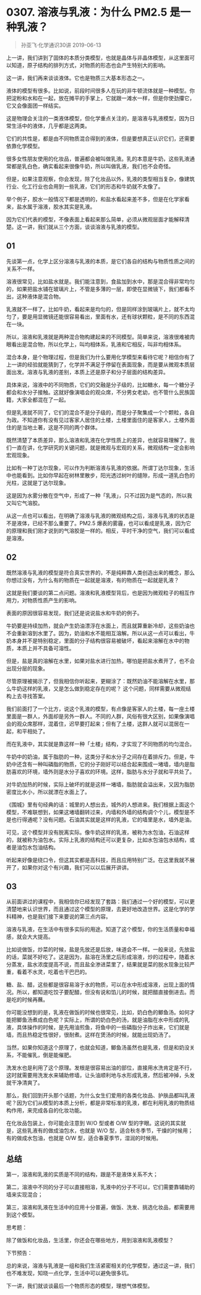 # 0307. 溶液与乳液：为什么 PM2.5 是一种乳液？
> 孙亚飞·化学通识30讲
2019-06-13

上一讲，我们讲到了固体的本质分类模型，也就是晶体与非晶体模型，从这里面可以知道，原子结构的排列方式，对物质的形态也会产生特别大的影响。

这一讲，我们再来谈谈液体。它也是物质三大基本形态之一。

液体的模型有很多。比如说，前段时间很多人在玩的非牛顿流体就是一种模型。你把淀粉和水和在一起，放在摊平的手掌上，它就跟一滩水一样，但是你使劲攥它，它又会像面团一样结实。

这是物理会关注的一类液体模型，但化学重点关注的，是溶液与乳液模型，因为日常生活中的液体，几乎都是这两类。

它们的共性是，都是由不同物质混合得到的液体，但是要想真正认识它们，还需要依靠化学模型。

很多女性朋友使用的化妆品，普遍都会被叫做乳液。乳的本意是牛奶，这些乳液通常都是乳白色，确实看起来很像牛奶，所以叫做乳液，我们也不会奇怪。

但是，如果注意观察，你会发现，除了化妆品以外，乳液的类型相当复杂，像建筑行业、化工行业也会用到一些乳液，它们的形态和牛奶就不太像了。

举个例子，胶水一般情况下都是透明的，和盐水看起来差不多，但是在化学家看来，盐水属于溶液，胶水其实是乳液。

因为它们代表的模型，不像表面上看起来那么简单，必须从微观层面才能解释清楚。这一讲，我们就从三个方面，谈谈溶液与乳液的模型。

## 01

先谈第一点，化学上区分溶液与乳液的本质，是它们各自的结构与物质性质之间的关系不一样。

溶液很常见，比如盐水就是。我们能注意到，食盐加到水中，那是混合得非常均匀的，如果把盐水铺在玻璃片上，不管是多薄的一层，即使在显微镜下，我们都看不出，这种液体是混合物。

乳液就不一样了。比如牛奶，看起来是均匀的，但是同样涂到玻璃片上，就不太均匀了，要是用显微镜还能很容易看出，里面有水，还有球状颗粒，是不同的东西混在一块。

所以，溶液和乳液就是两种混合物构建起来的不同模型。简单来说，溶液很难被肉眼看出是混合物，所以化学上，叫均相体系，乳液和它相反，叫非均相体系。

混合本身，是个物理过程，但是我们为什么要用化学模型来看待它呢？相信你有了上一讲的经验就能猜到了，化学并不满足于停留在表面现象，而是要从微观本质层面出发。溶液与乳液的差别，本质上还是原子和分子层面的结构差异。

具体来说，溶液中的不同物质，它们的交融是分子级的，比如糖水，每一个糖分子都会和水分子接触。这就好像演唱会的观众席，不分男女老幼，也不管什么民族国籍，大家全都混在了一起。

但是乳液就不同了，它们的混合不是分子级的，而是分子聚集成一个个颗粒，各自为政。不知道你有没有见过客家人居住的土楼，土楼里面住的是客家人，土楼外面住的是当地土著，这是不同的两个群体。

既然清楚了本质差异，那么溶液和乳液在化学性质上的差异，也就容易理解了。我们一直在讲，化学研究的关键问题，就是微观与宏观的关系，微观结构一定会影响宏观现象。

比如有一种丁达尔现象，可以作为判断溶液与乳液的依据。所谓丁达尔现象，生活中也能看到。比如你早起在树林里散步，阳光透过树叶的缝隙，形成一道乳白色的光柱，这就是丁达尔现象。

这是因为水雾分散在空气中，形成了一种「乳液」，只不过因为是气态的，所以我又叫它气溶胶。

从这一点也可以看出，在明确了溶液与乳液的微观结构之后，溶液与乳液的状态是不是液体，已经不那么重要了。PM2.5 爆表的雾霾，也可以看成是乳液，因为它的原理和我们刚才说到的气溶胶是一样的。相反，平时干净的空气，我们可以看成是溶液。

## 02

既然溶液与乳液的模型是符合真实世界的，不是纯粹靠人类创造出来的概念，那么你想过没有，为什么有的物质在一起就是溶液，有的物质在一起就是乳液？

这就是我们要谈的第二点问题。溶液和乳液模型背后，也是因为微观粒子的相互作用力，对物质性质产生的影响。

表面的原因很容易发现，我们还是说说盐水和牛奶的例子。

牛奶要是持续加热，就会产生奶油漂浮在水面上，而且就算重新冷却，这些奶油也不会重新溶到水里了。因为，奶油和水不能相互溶解。所以从这一点可以看出，牛奶本身并不是特别稳定，里面的分子结构很容易被破坏，看起来溶解在水中的物质，本质上并不具备可溶性。

但是，盐是真的溶解在水里，如果对盐水进行加热，哪怕是把盐水煮开了，也不会出现分层的现象。

尽管原理被揭示了，但我相信你听起来，更糊涂了：既然奶油不能溶解在水里，那么牛奶这样的乳液，又是怎么做到稳定存在的呢？
这个问题，同样需要从微观结构上去寻找答案。

我们前面打了一个比方，说这个乳液的模型，有点像是客家人的土楼，每一座土楼里面是一群人，外面却是另外一群人。不同的人群，风俗有很大区别，如果像演唱会的观众席那样，混着住，迟早要打起来；但有了土楼，这群人就可以混居在一起，和平相处了。

而在乳液中，其实就是靠这样一种「土楼」结构，才实现了不同物质的均匀混合。

牛奶中的奶油，属于脂肪的一种，这类分子和水分子之间存在着排斥力。但是，牛奶中还含有一种叫磷脂的物质，它的分子刚好可以结合起来围成一堵墙，墙内是脂肪喜欢的环境，墙外则是水分子喜欢的环境。这样，脂肪与水分子就和平共处了。

对牛奶加热的时候，实际上破坏的就是这样一堵墙，脂肪就会溢出来，又因为脂肪密度比水小，所以就漂在水面上了。

《围城》里有句经典的话：城里的人想出去，城外的人想进来。我们根据上面这个模型，不难联想到，如果这堵墙翻转过来，内墙和外墙的结构调个个儿，模型是不是也行得通呢？没有问题。石油其实就是这样的乳液，它的墙里是水，墙外是油。

可见，这个模型并没有脱离实际。像牛奶这样的乳液，被称为水包油，石油这样的，就被称为油包水。实际上乳液的结构还可以更复杂，比如水包油包水结构，或者是油包水包油结构。

听起来好像是绕口令，但这其实都是高科技，而且应用特别广泛。在这里我就不展开了，如果你对这个有兴趣，我们可以以后展开讲讲。

## 03

从前面讲过的课程中，我相信你已经发现了套路：我们通过一个好的模型，可以更清楚地来认识世界，而且通过这个模型的原理，去更好地改造世界。这是化学的学科精神，也是我们接下来要说的第三点内容。

溶液与乳液，在生活中有很多实际的用途。知道了这个模型，你的生活质量和幸福感，就会大大提高。

比如说做饭，炒菜的时候，盐是先放还是后放，味道会不一样。一般来说，先放盐的话，菜就不好吃了。这是因为，盐溶在汤里之后形成溶液，炒的过程中，随着水分蒸发，盐水浓度提高不说，而且盐全渗进菜里了，结果就是菜的脱水现象比较严重，看着不水灵，吃着也干巴巴的。

糖、盐、醋，这些都是很容易溶于水的物质，可以在水中形成溶液，出现上面的情况。所以，都知道吃饺子要配醋，但没有说和馅儿的时候，就把醋直接倒进去。而是吃的时候再蘸。

你可能没想到的是，乳液在做饭的时候也很常见，比如，奶白色的鲫鱼汤。如何才能把鲫鱼汤煮成白色呢？实际上，所谓的奶白色的汤，就是油脂在水中形成的乳液，具体操作的时候，是先用油煎鱼，将鱼中的一些磷脂分子炸出来，它们就是墙，而且热稳定性很好，很耐煮。这样在煲汤的时候，就能出现奶汤了。

当然，如果你知道这个原理了，也就会知道，鲫鱼汤虽然也是乳液，但是和奶没关系，不能催乳，倒是能催肥。

洗发水也是利用了这个原理。发根是很容易出油的部位，直接用水洗肯定是不行，这时就需要用洗发水来辅助修墙，让头油顺利地与水形成乳液，然后被冲掉，头发就干净清爽了。

那么，我们回到开头那个话题，为什么女生们爱用的各类化妆品、护肤品都叫乳液呢？因为它们从模型的本质上分析，都是非常标准的乳液，都在利用乳液的物质结构作用，来完成各自的化妆功能。

在化妆品包装上，你可能会注意到 W/O 型或者 O/W 型的字眼。这说的其实就是，这些乳液有的做成油包水，也就是 W/O 型，适合秋冬季节，干燥的时候用；有的做成水包油，也就是 O/W 型，适合春夏季节，湿润的时候用。

## 总结

第一，溶液和乳液的实质是不同的结构，跟是不是液体关系不大；

第二，溶液中不同的分子可以直接相溶，乳液中的分子不可以，它们需要靠辅助的墙来实现混合；

第三，溶液和乳液在生活中的应用十分普遍，做饭、洗发、挑选化妆品，都需要用到这个模型。

思考题：

除了做饭和化妆品，生活里，你还会在哪些地方，用到溶液和乳液模型？

下节预告：

总的来说，溶液与乳液是一组和我们生活紧密相关的化学模型，通过这一讲，我们也不难发现，知晓一点化学，生活中可以避免很多坑。

下一讲，我们就谈谈最后一个物质形态的模型，理想气体模型。


